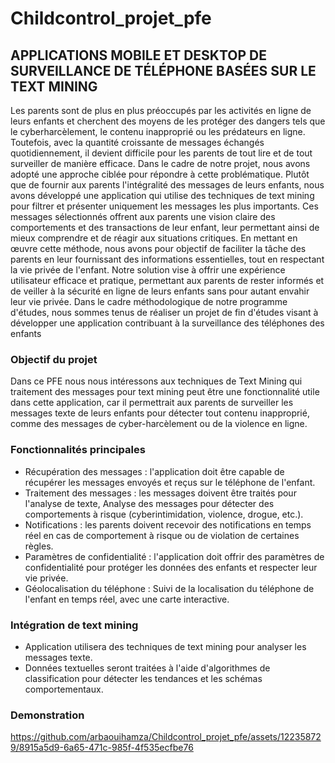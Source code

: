 # Childcontrol_projet_pfe
## APPLICATIONS MOBILE ET DESKTOP DE SURVEILLANCE DE TÉLÉPHONE BASÉES SUR  LE TEXT MINING
Les parents sont de plus en plus préoccupés par les activités en ligne de leurs enfants et cherchent des
moyens de les protéger des dangers tels que le cyberharcèlement, le contenu inapproprié ou les
prédateurs en ligne. Toutefois, avec la quantité croissante de messages échangés quotidiennement, il
devient difficile pour les parents de tout lire et de tout surveiller de manière efficace.
Dans le cadre de notre projet, nous avons adopté une approche ciblée pour répondre à cette
problématique. Plutôt que de fournir aux parents l'intégralité des messages de leurs enfants, nous avons
développé une application qui utilise des techniques de text mining pour filtrer et présenter uniquement
les messages les plus importants. Ces messages sélectionnés offrent aux parents une vision claire des
comportements et des transactions de leur enfant, leur permettant ainsi de mieux comprendre et de
réagir aux situations critiques.
En mettant en œuvre cette méthode, nous avons pour objectif de faciliter la tâche des parents en leur
fournissant des informations essentielles, tout en respectant la vie privée de l'enfant. Notre solution vise
à offrir une expérience utilisateur efficace et pratique, permettant aux parents de rester informés et de
veiller à la sécurité en ligne de leurs enfants sans pour autant envahir leur vie privée.
Dans le cadre méthodologique de notre programme d'études, nous sommes tenus de réaliser un projet
de fin d'études visant à développer une application contribuant à la surveillance des téléphones des
enfants

### Objectif du projet
Dans ce PFE nous nous intéressons aux techniques de Text Mining qui traitement des messages pour
text mining peut être une fonctionnalité utile dans cette application, car il permettrait aux parents de
surveiller les messages texte de leurs enfants pour détecter tout contenu inapproprié, comme des
messages de cyber-harcèlement ou de la violence en ligne.
### Fonctionnalités principales
* Récupération des messages : l'application doit être capable de récupérer les messages envoyés
et reçus sur le téléphone de l'enfant.
* Traitement des messages : les messages doivent être traités pour l'analyse de texte, Analyse des
messages pour détecter des comportements à risque (cyberintimidation, violence, drogue, etc.).
* Notifications : les parents doivent recevoir des notifications en temps réel en cas de
comportement à risque ou de violation de certaines règles.
* Paramètres de confidentialité : l'application doit offrir des paramètres de confidentialité pour
protéger les données des enfants et respecter leur vie privée.
* Géolocalisation du téléphone : Suivi de la localisation du téléphone de l'enfant en temps réel,
avec une carte interactive.
### Intégration de text mining
* Application utilisera des techniques de text mining pour analyser les messages texte.
* Données textuelles seront traitées à l'aide d'algorithmes de classification pour détecter les
tendances et les schémas comportementaux.
### Demonstration

https://github.com/arbaouihamza/Childcontrol_projet_pfe/assets/122358729/8915a5d9-6a65-471c-985f-4f535ecfbe76

